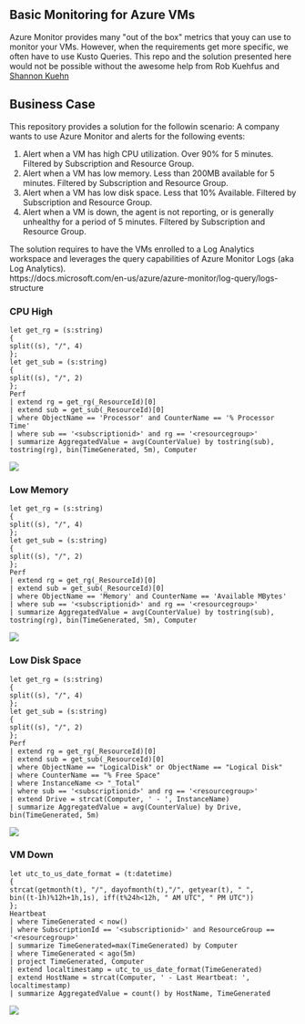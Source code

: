 <h2>Basic Monitoring for Azure VMs</h2>
Azure Monitor provides many "out of the box" metrics that youy can use to monitor your VMs. However, when the requirements get more specific, we often have to use Kusto Queries.
This repo and the solution presented here would not be possible without the awesome help from <a hhef="https://github.com/rkuehfus">Rob Kuehfus</a> and <a href="https://github.com/sbkuehn">Shannon Kuehn</a>
<h2>Business Case</h2>
This repository provides a solution for the followin scenario: A company wants to use Azure Monitor and alerts for the following events:
<ol>
<li>Alert when a VM has high CPU utilization. Over 90% for 5 minutes.  Filtered by Subscription and Resource Group.
<li>Alert when a VM has low memory. Less than 200MB available for 5 minutes. Filtered by Subscription and Resource Group.
<li>Alert when a VM has low disk space. Less that 10% Available.  Filtered by Subscription and Resource Group.
<li>Alert when a VM is down, the agent is not reporting, or is generally unhealthy for a period of 5 minutes.  Filtered by Subscription and Resource Group.
</ol>
The solution requires to have the VMs enrolled to a Log Analytics workspace and leverages the query capabilities of Azure Monitor Logs (aka Log Analytics). <br/>
https://docs.microsoft.com/en-us/azure/azure-monitor/log-query/logs-structure

<h3>CPU High</h3>

```
let get_rg = (s:string)
{
split((s), "/", 4)
};
let get_sub = (s:string)
{
split((s), "/", 2)
};
Perf
| extend rg = get_rg(_ResourceId)[0]
| extend sub = get_sub(_ResourceId)[0]
| where ObjectName == 'Processor' and CounterName == '% Processor Time'
| where sub == '<subscriptionid>' and rg == '<resourcegroup>'
| summarize AggregatedValue = avg(CounterValue) by tostring(sub), tostring(rg), bin(TimeGenerated, 5m), Computer
```
<img src="https://storagegomez.blob.core.windows.net/public/images/cpuhigh.png"/>

<h3>Low Memory</h3>

```
let get_rg = (s:string)
{
split((s), "/", 4)
};
let get_sub = (s:string)
{
split((s), "/", 2)
};
Perf
| extend rg = get_rg(_ResourceId)[0]
| extend sub = get_sub(_ResourceId)[0]
| where ObjectName == 'Memory' and CounterName == 'Available MBytes' 
| where sub == '<subscriptionid>' and rg == '<resourcegroup>'
| summarize AggregatedValue = avg(CounterValue) by tostring(sub), tostring(rg), bin(TimeGenerated, 5m), Computer
```
<img src="https://storagegomez.blob.core.windows.net/public/images/memlow.png"/>

<h3>Low Disk Space</h3>

```
let get_rg = (s:string)
{
split((s), "/", 4)
};
let get_sub = (s:string)
{
split((s), "/", 2)
};
Perf
| extend rg = get_rg(_ResourceId)[0]
| extend sub = get_sub(_ResourceId)[0]
| where ObjectName == "LogicalDisk" or ObjectName == "Logical Disk"
| where CounterName == "% Free Space"
| where InstanceName <> "_Total"
| where sub == '<subscriptionid>' and rg == '<resourcegroup>'
| extend Drive = strcat(Computer, ' - ', InstanceName)
| summarize AggregatedValue = avg(CounterValue) by Drive, bin(TimeGenerated, 5m)
```
<img src="https://storagegomez.blob.core.windows.net/public/images/disklow.png"/>

<h3>VM Down</h3>

```
let utc_to_us_date_format = (t:datetime)
{
strcat(getmonth(t), "/", dayofmonth(t),"/", getyear(t), " ",
bin((t-1h)%12h+1h,1s), iff(t%24h<12h, " AM UTC", " PM UTC"))
};
Heartbeat
| where TimeGenerated < now()
| where SubscriptionId == '<subscriptionid>' and ResourceGroup == '<resourcegroup>'
| summarize TimeGenerated=max(TimeGenerated) by Computer
| where TimeGenerated < ago(5m)
| project TimeGenerated, Computer
| extend localtimestamp = utc_to_us_date_format(TimeGenerated)
| extend HostName = strcat(Computer, ' - Last Heartbeat: ', localtimestamp)
| summarize AggregatedValue = count() by HostName, TimeGenerated
```
<img src="https://storagegomez.blob.core.windows.net/public/images/vmdown.png"/>
